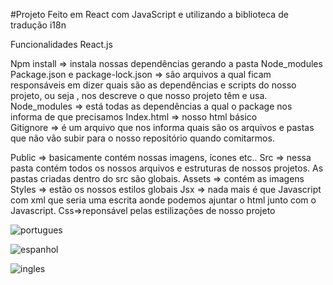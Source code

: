 #Projeto Feito em React com JavaScript  e utilizando a biblioteca de tradução i18n

Funcionalidades React.js

Npm install => instala nossas dependências gerando a pasta Node_modules
Package.json e package-lock.json => são arquivos a qual ficam responsáveis em dizer quais são as dependências e scripts do nosso projeto, ou seja , nos descreve o que nosso projeto têm e usa.
Node_modules => está todas as dependências a qual o package  nos informa de que precisamos 
Index.html => nosso html básico  
Gitignore => é um arquivo que nos informa quais são os arquivos  e pastas que não vão subir para o nosso repositório quando comitarmos.

Public => basicamente contém nossas imagens, ícones etc..
Src => nessa pasta contém todos os nossos arquivos e estruturas de nossos projetos. As pastas criadas dentro do src são globais.
Assets => contém as imagens
Styles => estão os nossos estilos globais 
Jsx => nada mais é que Javascript com xml que seria uma escrita aonde podemos ajuntar o html junto com o Javascript.
Css=>reponsável pelas estilizações de nosso projeto





![portugues](https://user-images.githubusercontent.com/98665329/207729831-4d1ee719-b505-4a68-a299-2ef6877d488c.PNG)


![espanhol](https://user-images.githubusercontent.com/98665329/207729853-66d15988-5ea5-47f4-bd78-d412091ce075.PNG)


![ingles](https://user-images.githubusercontent.com/98665329/207729869-2426a56e-1fc9-4512-b3f5-8eec698d9cb8.PNG)
